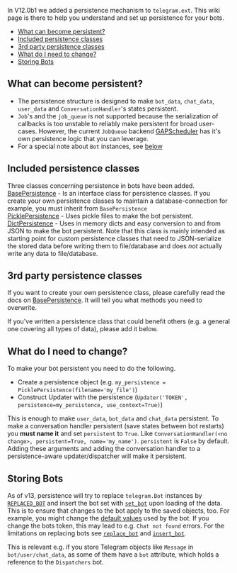 In V12.0b1 we added a persistence mechanism to `telegram.ext`. This wiki page is there to help you understand and set up persistence for your bots.

- [What can become persistent?](#what-can-become-persistent-)
- [Included persistence classes](#included-persistence-classes)
- [3rd party persistence classes](#3rd-party-persistence-classes)
- [What do I need to change?](#what-do-i-need-to-change-)
- [Storing Bots](#storing-bots)

## What can become persistent?
* The persistence structure is designed to make `bot_data`, `chat_data`, `user_data` and `ConversationHandler`'s states persistent.
* `Job`'s and the `job_queue` is not supported because the serialization of callbacks is too unstable to reliably make persistent for broad user-cases. However, the current `JobQueue` backend [GAPScheduler](https://apscheduler.readthedocs.io/en/stable/) has it's own persistence logic that you can leverage.
* For a special note about `Bot` instances, see [below](#storing-bots)

## Included persistence classes
Three classes concerning persistence in bots have been added.  
[BasePersistence](https://python-telegram-bot.readthedocs.io/en/latest/telegram.ext.basepersistence.html) - Is an interface class for persistence classes. If you create your own persistence classes to maintain a database-connection for example, you must inherit from `BasePersistence`  
[PicklePersistence](https://python-telegram-bot.readthedocs.io/en/latest/telegram.ext.picklepersistence.html) - Uses pickle files to make the bot persistent.  
[DictPersistence](https://python-telegram-bot.readthedocs.io/en/latest/telegram.ext.dictpersistence.html) - Uses in memory dicts and easy conversion to and from JSON to make the bot persistent. Note that this class is mainly intended as starting point for custom persistence
        classes that need to JSON-serialize the stored data before writing them to file/database and does *not* actually write any data to file/database.

## 3rd party persistence classes
If you want to create your own persistence class, please carefully read the docs on [BasePersistence](https://python-telegram-bot.readthedocs.io/en/latest/telegram.ext.basepersistence.html). It will tell you what methods you need to overwrite. 

If you've written a persistence class that could benefit others (e.g. a general one covering all types of data), please add it below.

## What do I need to change?
To make your bot persistent you need to do the following.

- Create a persistence object (e.g. `my_persistence = PicklePersistence(filename='my_file')`)
- Construct Updater with the persistence (`Updater('TOKEN', persistence=my_persistence, use_context=True)`)

This is enough to make `user_data`, `bot_data` and `chat_data` persistent.
To make a conversation handler persistent (save states between bot restarts) you **must name it** and set `persistent` to `True`.
Like `ConversationHandler(<no change>, persistent=True, name='my_name')`. `persistent` is `False` by default.
Adding these arguments and adding the conversation handler to a persistence-aware updater/dispatcher will make it persistent.

## Storing Bots

As of v13, persistence will try to replace `telegram.Bot` instances by [`REPLACED_BOT`](https://python-telegram-bot.readthedocs.io/en/stable/telegram.ext.basepersistence.html#telegram.ext.BasePersistence.REPLACED_BOT) and
insert the bot set with [`set_bot`](https://python-telegram-bot.readthedocs.io/en/stable/telegram.ext.basepersistence.html#telegram.ext.BasePersistence.set_bot) upon loading of the data. This is to ensure that
changes to the bot apply to the saved objects, too. For example, you might change the [default values](https://github.com/python-telegram-bot/python-telegram-bot/wiki/Adding-defaults-to-your-bot) used by the bot. If you change the bots token, this may
lead to e.g. `Chat not found` errors. For the limitations on replacing bots see
[`replace_bot`](https://python-telegram-bot.readthedocs.io/en/stable/telegram.ext.basepersistence.html#telegram.ext.BasePersistence.replace_bot) and [`insert_bot`](https://python-telegram-bot.readthedocs.io/en/stable/telegram.ext.basepersistence.html#telegram.ext.BasePersistence.insert_bot).

This is relevant e.g. if you store Telegram objects like `Message` in `bot/user/chat_data`, as some of them have a `bot` attribute, which holds a reference to the `Dispatchers` bot.
 